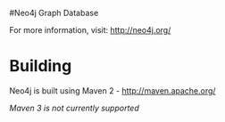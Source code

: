 #Neo4j Graph Database

For more information, visit:
http://neo4j.org/

# Building
Neo4j is built using Maven 2 - http://maven.apache.org/

*Maven 3 is not currently supported*
